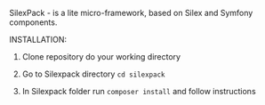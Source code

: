 SilexPack - is a lite micro-framework, based on Silex and Symfony components.

INSTALLATION:

1) Clone repository do your working directory

2) Go to Silexpack directory `cd silexpack`

3) In Silexpack folder run `composer install` and follow instructions